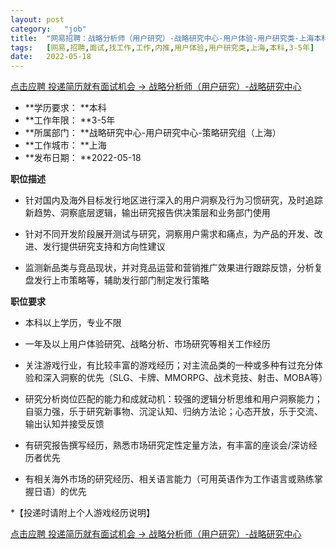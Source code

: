 ```yaml
---
layout:	post
category:	"job"
title:	"网易招聘：战略分析师（用户研究）-战略研究中心-用户体验-用户研究类-上海本科3-5年"
tags:	[网易,招聘,面试,找工作,工作,内推,用户体验,用户研究类,上海,本科,3-5年]
date:	2022-05-18
---
```


[点击应聘 投递简历就有面试机会 ->  战略分析师（用户研究）-战略研究中心](http://mobile.bole.netease.com/bole/boleDetail?id=38987&employeeId=346f03c3cda5f04c&key=all)



- **学历要求： **本科
- **工作年限： **3-5年
- **所属部门： **战略研究中心-用户研究中心-策略研究组（上海）
- **工作城市： **上海
- **发布日期： **2022-05-18



**职位描述**

* 针对国内及海外目标发行地区进行深入的用户洞察及行为习惯研究，及时追踪新趋势、洞察底层逻辑，输出研究报告供决策层和业务部门使用

* 针对不同开发阶段展开测试与研究，洞察用户需求和痛点，为产品的开发、改进、发行提供研究支持和方向性建议

* 监测新品类与竞品现状，并对竞品运营和营销推广效果进行跟踪反馈，分析复盘发行上市策略等，辅助发行部门制定发行策略

 





**职位要求**

* 本科以上学历，专业不限

* 一年及以上用户体验研究、战略分析、市场研究等相关工作经历

* 关注游戏行业，有比较丰富的游戏经历；对主流品类的一种或多种有过充分体验和深入洞察的优先（SLG、卡牌、MMORPG、战术竞技、射击、MOBA等）

* 研究分析岗位匹配的能力和成就动机：较强的逻辑分析思维和用户洞察能力；自驱力强，乐于研究新事物、沉淀认知、归纳方法论；心态开放，乐于交流、输出认知并接受反馈

* 有研究报告撰写经历，熟悉市场研究定性定量方法，有丰富的座谈会/深访经历者优先

* 有相关海外市场的研究经历、相关语言能力（可用英语作为工作语言或熟练掌握日语）的优先

*【投递时请附上个人游戏经历说明】



[点击应聘 投递简历就有面试机会 ->  战略分析师（用户研究）-战略研究中心](http://mobile.bole.netease.com/bole/boleDetail?id=38987&employeeId=346f03c3cda5f04c&key=all)